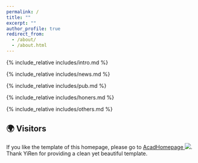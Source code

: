 ```yaml
---
permalink: /
title: ""
excerpt: ""
author_profile: true
redirect_from: 
  - /about/
  - /about.html
---
```


<span class='anchor' id='about-me'></span>
{% include_relative includes/intro.md %}

{% include_relative includes/news.md %}

{% include_relative includes/pub.md %}

{% include_relative includes/honers.md %}

{% include_relative includes/others.md %}

## 🌍 Visitors

<div class="visitor-map" aria-label="Visitor locations">
  <script type="text/javascript" id="clstr_globe" src="//clustrmaps.com/globe.js?d=cYyq_LnJQ6KCqpUnMqGX2-jL4VxsaSO55RKm9birgzc"></script>
</div>

If you like the template of this homepage, please go to [AcadHomepage ![](https://img.shields.io/github/stars/RayeRen/acad-homepage.github.io?style=social)](https://github.com/RayeRen/acad-homepage.github.io). Thank YiRen for providing a clean yet beautiful template.
